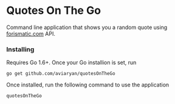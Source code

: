 # Quotes On The Go

Command line application that shows you a random quote using [forismatic.com](http://forismatic.com/en/) API. 


### Installing

Requires Go 1.6+. Once your Go installion is set, run

```
go get github.com/aviaryan/quotesOnTheGo
```

Once installed, run the following command to use the application

```
quotesOnTheGo
```

